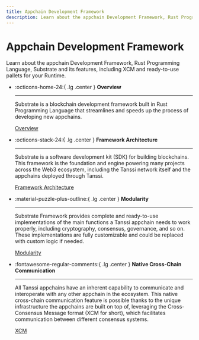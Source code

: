 ```yaml
---
title: Appchain Development Framework
description: Learn about the appchain Development Framework, Rust Programming Language, Substrate and its features, including XCM and ready-to-use pallets for your Runtime.
---
```


# Appchain Development Framework 

Learn about the appchain Development Framework, Rust Programming Language, Substrate and its features, including XCM and ready-to-use pallets for your Runtime.

<div class="grid cards" markdown>

-   :octicons-home-24:{ .lg .center } __Overview__

    ---

    Substrate is a blockchain development framework built in Rust Programming Language that streamlines and speeds up the process of developing new appchains.

    [Overview](overview.md)

-   :octicons-stack-24:{ .lg .center } __Framework Architecture__

    ---

    Substrate is a software development kit (SDK) for building blockchains. This framework is the foundation and engine powering many projects across the Web3 ecosystem, including the Tanssi network itself and the appchains deployed through Tanssi.

    [Framework Architecture](architecture.md)

-   :material-puzzle-plus-outline:{ .lg .center } __Modularity__

    ---

    Substrate Framework provides complete and ready-to-use implementations of the main functions a Tanssi appchain needs to work properly, including cryptography, consensus, governance, and so on. These implementations are fully customizable and could be replaced with custom logic if needed.

    [Modularity](modules.md)

-   :fontawesome-regular-comments:{ .lg .center } __Native Cross-Chain Communication__

    ---

    All Tanssi appchains have an inherent capability to communicate and interoperate with any other appchain in the ecosystem. This native cross-chain communication feature is possible thanks to the unique infrastructure the appchains are built on top of, leveraging the Cross-Consensus Message format (XCM for short), which facilitates communication between different consensus systems.

    [XCM](xcm.md)

   

</div>


